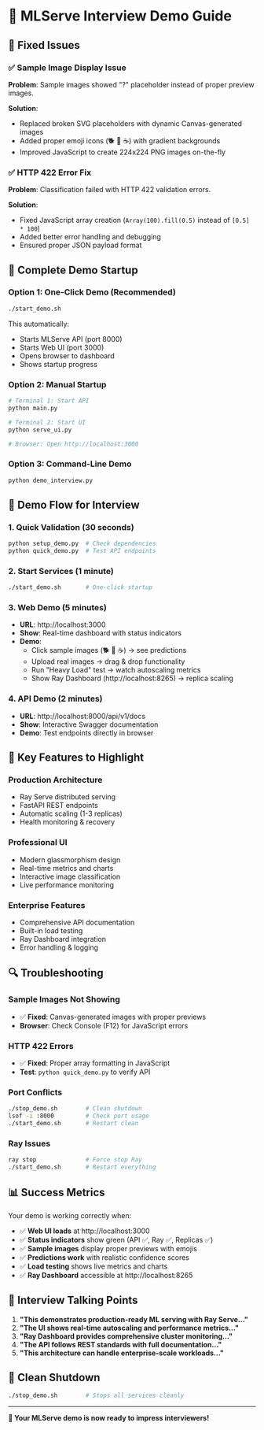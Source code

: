 # 🚀 MLServe Interview Demo Guide

## 🔧 Fixed Issues

### ✅ Sample Image Display Issue
**Problem**: Sample images showed "?" placeholder instead of proper preview images.

**Solution**: 
- Replaced broken SVG placeholders with dynamic Canvas-generated images
- Added proper emoji icons (🐕 🚗 ☕) with gradient backgrounds
- Improved JavaScript to create 224x224 PNG images on-the-fly

### ✅ HTTP 422 Error Fix
**Problem**: Classification failed with HTTP 422 validation errors.

**Solution**:
- Fixed JavaScript array creation (`Array(100).fill(0.5)` instead of `[0.5] * 100`)
- Added better error handling and debugging
- Ensured proper JSON payload format

## 🚀 Complete Demo Startup

### Option 1: One-Click Demo (Recommended)
```bash
./start_demo.sh
```
This automatically:
- Starts MLServe API (port 8000)
- Starts Web UI (port 3000) 
- Opens browser to dashboard
- Shows startup progress

### Option 2: Manual Startup
```bash
# Terminal 1: Start API
python main.py

# Terminal 2: Start UI
python serve_ui.py

# Browser: Open http://localhost:3000
```

### Option 3: Command-Line Demo
```bash
python demo_interview.py
```

## 🎯 Demo Flow for Interview

### 1. **Quick Validation** (30 seconds)
```bash
python setup_demo.py  # Check dependencies
python quick_demo.py  # Test API endpoints
```

### 2. **Start Services** (1 minute)
```bash
./start_demo.sh       # One-click startup
```

### 3. **Web Demo** (5 minutes)
- **URL**: http://localhost:3000
- **Show**: Real-time dashboard with status indicators
- **Demo**: 
  - Click sample images (🐕 🚗 ☕) → see predictions
  - Upload real images → drag & drop functionality
  - Run "Heavy Load" test → watch autoscaling metrics
  - Show Ray Dashboard (http://localhost:8265) → replica scaling

### 4. **API Demo** (2 minutes)
- **URL**: http://localhost:8000/api/v1/docs
- **Show**: Interactive Swagger documentation
- **Demo**: Test endpoints directly in browser

## 🌟 Key Features to Highlight

### **Production Architecture**
- Ray Serve distributed serving
- FastAPI REST endpoints
- Automatic scaling (1-3 replicas)
- Health monitoring & recovery

### **Professional UI**
- Modern glassmorphism design  
- Real-time metrics and charts
- Interactive image classification
- Live performance monitoring

### **Enterprise Features**
- Comprehensive API documentation
- Built-in load testing
- Ray Dashboard integration
- Error handling & logging

## 🔍 Troubleshooting

### **Sample Images Not Showing**
- ✅ **Fixed**: Canvas-generated images with proper previews
- **Browser**: Check Console (F12) for JavaScript errors

### **HTTP 422 Errors**  
- ✅ **Fixed**: Proper array formatting in JavaScript
- **Test**: `python quick_demo.py` to verify API

### **Port Conflicts**
```bash
./stop_demo.sh        # Clean shutdown
lsof -i :8000         # Check port usage  
./start_demo.sh       # Restart clean
```

### **Ray Issues**
```bash
ray stop              # Force stop Ray
./start_demo.sh       # Restart everything
```

## 📊 Success Metrics

Your demo is working correctly when:

- ✅ **Web UI loads** at http://localhost:3000
- ✅ **Status indicators** show green (API ✅, Ray ✅, Replicas ✅)
- ✅ **Sample images** display proper previews with emojis
- ✅ **Predictions work** with realistic confidence scores
- ✅ **Load testing** shows live metrics and charts
- ✅ **Ray Dashboard** accessible at http://localhost:8265

## 🎉 Interview Talking Points

1. **"This demonstrates production-ready ML serving with Ray Serve..."**
2. **"The UI shows real-time autoscaling and performance metrics..."**
3. **"Ray Dashboard provides comprehensive cluster monitoring..."**
4. **"The API follows REST standards with full documentation..."**
5. **"This architecture can handle enterprise-scale workloads..."**

## 🛑 Clean Shutdown

```bash
./stop_demo.sh        # Stops all services cleanly
```

---

**🚀 Your MLServe demo is now ready to impress interviewers!**